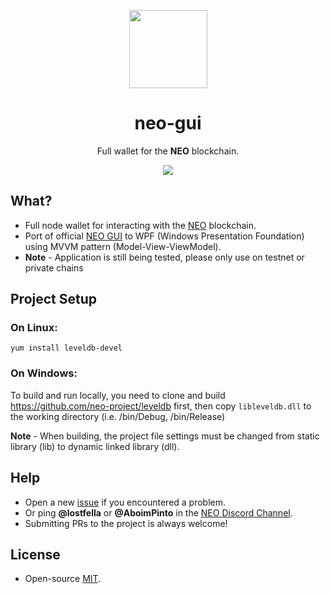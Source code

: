 <p align="center">
  <img 
    src="http://res.cloudinary.com/vidsy/image/upload/v1503160820/CoZ_Icon_DARKBLUE_200x178px_oq0gxm.png" 
    width="125px"
  >
</p>

<h1 align="center">neo-gui</h1>

<p align="center">
  Full wallet for the <b>NEO</b> blockchain.
</p>

<p align="center">
  <a href="https://travis-ci.org/CityOfZion/neo-gui-wpf">
    <img src="https://travis-ci.org/CityOfZion/neo-gui-wpf.svg?branch=master">
  </a>
</p>

## What?

- Full node wallet for interacting with the [NEO](http://neo.org/) blockchain.
- Port of official [NEO GUI](https://github.com/neo-project/neo-gui) to WPF (Windows Presentation Foundation) using MVVM pattern (Model-View-ViewModel).
- **Note** - Application is still being tested, please only use on testnet or private chains

## Project Setup
### On Linux:

```
yum install leveldb-devel
```

### On Windows:
To build and run locally, you need to clone and build https://github.com/neo-project/leveldb first, 
then copy `libleveldb.dll` to the working directory (i.e. /bin/Debug, /bin/Release)

**Note** - When building, the project file settings must be changed from static library (lib) to dynamic linked library (dll).


## Help

- Open a new [issue](https://github.com/CityOfZion/neo-gui-wpf/issues/new) if you encountered a problem.
- Or ping **@lostfella** or **@AboimPinto** in the [NEO Discord Channel](https://discord.gg/R8v48YA).
- Submitting PRs to the project is always welcome!

## License

- Open-source [MIT](https://github.com/CityOfZion/neo-gui-wpf/blob/master/LICENSE).
